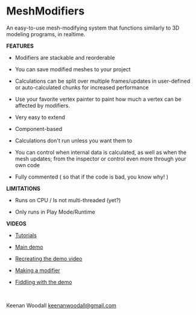 # MeshModifiers
An easy-to-use mesh-modifying system that functions similarly to 3D modeling programs, in realtime.

**FEATURES**

- Modifiers are stackable and reorderable

- You can save modified meshes to your project

- Calculations can be split over multiple frames/updates in user-defined or auto-calculated chunks for increased performance

- Use your favorite vertex painter to paint how much a vertex can be affected by modifiers.

- Very easy to extend

- Component-based

- Calculations don't run unless you want them to

- You can control when internal data is calculated, as well as when the mesh updates; from the inspector or control even more through your own code

- Fully commented ( so that if the code is bad, you know why! )

**LIMITATIONS**

- Runs on CPU / Is not multi-threaded (yet?)

- Only runs in Play Mode/Runtime

**VIDEOS**

- [Tutorials](https://www.youtube.com/watch?v=3PVxmjFQKSM&list=PLrWlVANGG-igIawnL1YhlBbf3FgNGm3a2)

- [Main demo](https://www.youtube.com/watch?v=nvfCAdSuWH0)

- [Recreating the demo video](https://youtu.be/yx8oMHsCUe0)

- [Making a modifier](https://youtu.be/gw-HJV3Wvek)

- [Fiddling with the demo](https://youtu.be/0iJNBN0Kuhw)

&nbsp;

Keenan Woodall
keenanwoodall@gmail.com
